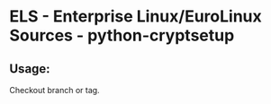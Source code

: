 # ELS - Enterprise Linux/EuroLinux Sources - python-cryptsetup 
## Usage:
  Checkout branch or tag.
